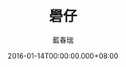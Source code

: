---
issue: 156
title: 礐仔
author: 藍春瑞
date: 2016-01-14T00:00:00.000+08:00
topic: 懷想
difficulty: 2
wikidata: Q98095519
wikidata_link: https://www.wikidata.org/wiki/Q98095519
---